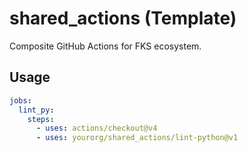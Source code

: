 # shared_actions (Template)

Composite GitHub Actions for FKS ecosystem.

## Usage
```yaml
jobs:
  lint_py:
    steps:
      - uses: actions/checkout@v4
      - uses: yourorg/shared_actions/lint-python@v1
```
